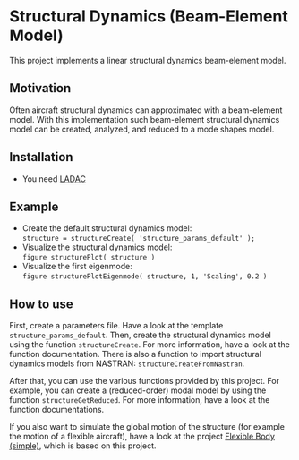 # Structural Dynamics (Beam-Element Model)

This project implements a linear structural dynamics beam-element model.

## Motivation

Often aircraft structural dynamics can approximated with a beam-element model.
With this implementation such beam-element structural dynamics model can be created, analyzed, and reduced to a mode shapes model.

## Installation

- You need [LADAC](../../README.md)

## Example

- Create the default structural dynamics model:  
  ``
  structure = structureCreate( 'structure_params_default' );
  ``
- Visualize the structural dynamics model:  
  ``
  figure
  structurePlot( structure )
  ``
- Visualize the first eigenmode:  
  ``
  figure
  structurePlotEigenmode( structure, 1, 'Scaling', 0.2 )
  ``

## How to use

First, create a parameters file.
Have a look at the template `structure_params_default`.
Then, create the structural dynamics model using the function `structureCreate`.
For more information, have a look at the function documentation.
There is also a function to import structural dynamics models from NASTRAN: `structureCreateFromNastran`.

After that, you can use the various functions provided by this project.
For example, you can create a (reduced-order) modal model by using the function `structureGetReduced`.
For more information, have a look at the function documentations.

If you also want to simulate the global motion of the structure (for example the motion of a flexible aircraft), have a look at the project [Flexible Body (simple)](../flexible_body_simple), which is based on this project.

